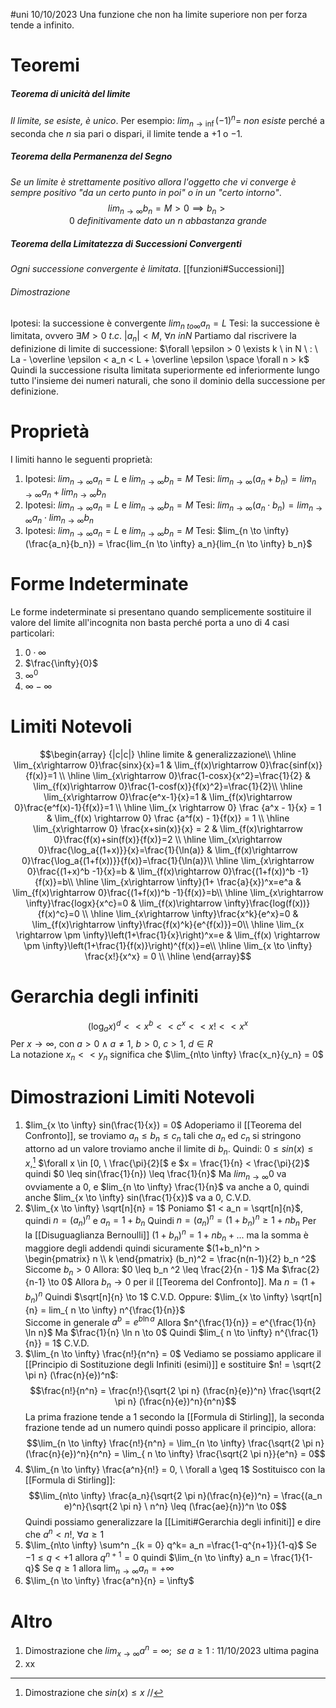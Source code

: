 #uni 10/10/2023
Una funzione che non ha limite superiore non per forza tende a infinito.
# Teoremi
##### Teorema di unicità del limite
_Il limite, se esiste, è unico_.
	Per esempio: $lim_{n \to \inf} (-1)^n= \ non \ esiste$ perché a seconda che $n$ sia pari o dispari, il limite tende a $+1$ o $-1$.
##### Teorema della Permanenza del Segno
_Se un limite è strettamente positivo allora l'oggetto che vi converge è sempre positivo "da un certo punto in poi" o in un "certo intorno"_. $$lim_{n \to \infty} b_n = M > 0 \implies b_n > 0 \  definitivamente \ dato \ un \ n \ abbastanza \ grande$$
##### Teorema della Limitatezza di Successioni Convergenti
_Ogni successione convergente è limitata_. [[funzioni#Successioni]]
###### Dimostrazione
Ipotesi: la successione è convergente $lim_{n \ to \infty} a_n = L$ 
Tesi: la successione è limitata, ovvero $\exists M > 0 \ t.c. \ |a_n| < M, \ \forall n \ in N$ 
Partiamo dal riscrivere la definizione di limite di successione: 
$\forall \epsilon > 0 \exists k \ in N \ : \ La - \overline \epsilon < a_n < L + \overline \epsilon \space \forall n > k$ 
Quindi la successione risulta limitata superiormente ed inferiormente lungo tutto l'insieme dei numeri naturali, che sono il dominio della successione per definizione.
# Proprietà
I limiti hanno le seguenti proprietà:
1. Ipotesi: $lim_{n \to \infty} a_n=L$   e   $lim_{n \to \infty} b_n=M$ 
   Tesi: $lim_{n \to \infty} (a_n + b_n) = lim_{n \to \infty} a_n +lim_{n \to \infty} b_n$ 
2. Ipotesi:  $lim_{n \to \infty} a_n=L$   e   $lim_{n \to \infty} b_n=M$ 
   Tesi: $lim_{n \to \infty} (a_n \cdot b_n) = lim_{n \to \infty} a_n \cdot lim_{n \to \infty} b_n$
3. Ipotesi:  $lim_{n \to \infty} a_n=L$   e   $lim_{n \to \infty} b_n=M$ 
   Tesi: $lim_{n \to \infty} (\frac{a_n}{b_n}) = \frac{lim_{n \to \infty} a_n}{lim_{n \to \infty} b_n}$ 
# Forme Indeterminate
Le forme indeterminate si presentano quando semplicemente sostituire il valore del limite all'incognita non basta perché porta a uno di 4 casi particolari:
1. $0 \cdot \infty$ 
2. $\frac{\infty}{0}$ 
3. $\infty ^ 0$ 
4. $\infty - \infty$ 
# Limiti Notevoli
$$\begin{array} {|c|c|} \hline limite & generalizzazione\\ \hline \lim_{x\rightarrow 0}\frac{sinx}{x}=1 & \lim_{f(x)\rightarrow 0}\frac{sinf(x)}{f(x)}=1 \\ \hline \lim_{x\rightarrow 0}\frac{1-cosx}{x^2}=\frac{1}{2} & \lim_{f(x)\rightarrow 0}\frac{1-cosf(x)}{f(x)^2}=\frac{1}{2}\\ \hline \lim_{x\rightarrow 0}\frac{e^x-1}{x}=1 & \lim_{f(x)\rightarrow 0}\frac{e^f(x)-1}{f(x)}=1 \\ \hline \lim_{x \rightarrow 0} \frac {a^x - 1}{x} = 1 & \lim_{f(x) \rightarrow 0} \frac {a^f(x) - 1}{f(x)} = 1 \\  \hline \lim_{x\rightarrow 0} \frac{x+sin(x)}{x} = 2 & \lim_{f(x)\rightarrow 0}\frac{f(x)+sin(f(x)}{f(x)}=2 \\ \hline \lim_{x\rightarrow 0}\frac{\log_a{(1+x)}}{x}=\frac{1}{\ln(a)} & \lim_{f(x)\rightarrow 0}\frac{\log_a{(1+f(x))}}{f(x)}=\frac{1}{\ln(a)}\\ \hline \lim_{x\rightarrow 0}\frac{(1+x)^b -1}{x}=b & \lim_{f(x)\rightarrow 0}\frac{(1+f(x))^b -1}{f(x)}=b\\ \hline \lim_{x\rightarrow \infty}(1+ \frac{a}{x})^x=e^a & \lim_{f(x)\rightarrow 0}\frac{(1+f(x))^b -1}{f(x)}=b\\ \hline \lim_{x\rightarrow \infty}\frac{logx}{x^c}=0 & \lim_{f(x)\rightarrow \infty}\frac{log(f(x))}{f(x)^c}=0 \\ \hline \lim_{x\rightarrow \infty}\frac{x^k}{e^x}=0 & \lim_{f(x)\rightarrow \infty}\frac{f(x)^k}{e^{f(x)}}=0\\ \hline \lim_{x \rightarrow \pm \infty}\left(1+\frac{1}{x}\right)^x=e & \lim_{f(x) \rightarrow \pm \infty}\left(1+\frac{1}{f(x)}\right)^{f(x)}=e\\ \hline \lim_{x \to \infty} \frac{x!}{x^x} = 0 \\ \hline \end{array}$$
# Gerarchia degli infiniti
$$(\log _a x)^d << x^b << c^x << x! << x^x$$Per $x \to \infty$, con $a > 0 \land a \neq 1$, $b> 0$, $c>1$, $d \in R$  
La notazione $x_n << y_n$ significa che $\lim_{n\to \infty} \frac{x_n}{y_n} = 0$
# Dimostrazioni Limiti Notevoli
1. $lim_{x \to \infty} sin(\frac{1}{x}) = 0$
   Adoperiamo il [[Teorema del Confronto]], se troviamo $a_n \leq b_n \leq c_n$ tali che $a_n$ ed $c_n$ si stringono attorno ad un valore troviamo anche il limite di $b_n$.
   Quindi: $0 \leq sin(x) \leq x$,[^1] $\forall x \in [0, \ \frac{\pi}{2}[$ e $x = \frac{1}{n} < \frac{\pi}{2}$ quindi $0 \leq sin(\frac{1}{n}) \leq \frac{1}{n}$ 
   Ma $lim_{n \to \infty} 0$ va ovviamente a $0$, e $lim_{n \to \infty} \frac{1}{n}$ va anche a $0$, quindi anche $lim_{x \to \infty} sin(\frac{1}{x})$ va a $0$, C.V.D.
2. $\lim_{x \to \infty} \sqrt[n]{n} = 1$
   Poniamo $1 < a_n = \sqrt[n]{n}$, quindi $n = (a_n)^n$ e $a_n = 1 + b_n$ 
   Quindi $n= (a_n)^n=(1+b_n)^n \geq 1 + nb_n$ Per la [[Disuguaglianza Bernoulli]] 
   $(1+ b_n)^n = 1 + nb_n + ...$ ma la somma è maggiore degli addendi quindi sicuramente $(1+b_n)^n > \begin{pmatrix} n \\ k \end{pmatrix} (b_n)^2 = \frac{n(n-1)}{2} b_n ^2$  
   Siccome $b_n > 0$ Allora: $0 \leq b_n ^2 \leq \frac{2}{n - 1}$ 
   Ma $\frac{2}{n-1} \to 0$ Allora $b_n \to 0$ per il [[Teorema del Confronto]].
   Ma $n = (1 + b_n ) ^n$ Quindi $\sqrt[n]{n} \to 1$ C.V.D. 
   Oppure: 
   $\lim_{x \to \infty} \sqrt[n]{n} = lim_{ n \to \infty} n^{\frac{1}{n}}$  
   Siccome in generale $a^b = e^{b\ln a}$ Allora $n^{\frac{1}{n}} = e^{\frac{1}{n} \ln n}$ Ma $\frac{1}{n} \ln n \to 0$ Quindi $lim_{ n \to \infty} n^{\frac{1}{n}} = 1$ C.V.D.
3. $\lim_{n \to \infty} \frac{n!}{n^n} = 0$
   Vediamo se possiamo applicare il [[Principio di Sostituzione degli Infiniti (esimi)]] e sostituire $n! = \sqrt{2 \pi n} (\frac{n}{e})^n$:
   $$\frac{n!}{n^n} = \frac{n!}{\sqrt{2 \pi n} (\frac{n}{e})^n} \frac{\sqrt{2 \pi n} (\frac{n}{e})^n}{n^n}$$La prima frazione tende a $1$ secondo la [[Formula di Stirling]], la seconda frazione tende ad un numero quindi posso applicare il principio, allora: $$\lim_{n \to \infty} \frac{n!}{n^n} = \lim_{n \to \infty} \frac{\sqrt{2 \pi n} (\frac{n}{e})^n}{n^n} = \lim_{ n \to \infty} \frac{\sqrt{2 \pi n}}{e^n} = 0$$
4. $\lim_{n \to \infty} \frac{a^n}{n!} = 0, \ \forall a \geq 1$ 
   Sostituisco con la [[Formula di Stirling]]: $$\lim_{n\to \infty} \frac{a_n}{\sqrt{2 \pi n}(\frac{n}{e})^n} = \frac{(a_n e)^n}{\sqrt{2 \pi n} \ n^n} \leq  (\frac{ae}{n})^n \to 0$$
   Quindi possiamo generalizzare la [[Limiti#Gerarchia degli infiniti]] e dire che $a^n < n!, \ \forall a \geq 1$
5. $\lim_{n\to \infty} \sum^n _{k = 0} q^k= a_n =\frac{1-q^{n+1}}{1-q}$ 
   Se $-1 \leq q < +1$ allora $q^{n+1} = 0$ quindi $\lim_{n \to \infty} a_n = \frac{1}{1-q}$ 
   Se $q \geq 1$ allora $\lim_{n \to \infty} a_n = +\infty$ 
6. $\lim_{n \to \infty} \frac{a^n}{n} = \infty$ 
# Altro
1. Dimostrazione che $lim_{x \to \infty} a^n = \infty; \ \ se \ a\geq 1$ : 11/10/2023 ultima pagina
2. xx
[^1]:  Dimostrazione che $sin(x) \leq x$ //